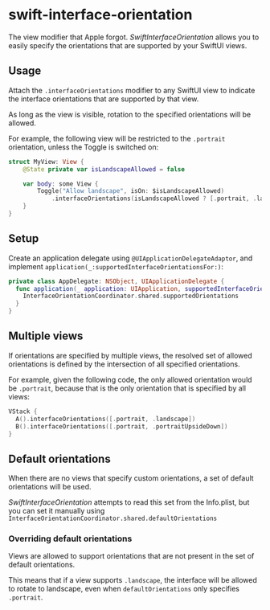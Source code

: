 # swift-interface-orientation

The view modifier that Apple forgot. *SwiftInterfaceOrientation* allows you to easily specify the orientations
that are supported by your SwiftUI views.

## Usage

Attach the `.interfaceOrientations` modifier to any SwiftUI view to indicate the interface orientations that are
supported by that view.

As long as the view is visible, rotation to the specified orientations will be allowed.

For example, the following view will be restricted to the `.portrait` orientation, unless the Toggle is switched on:

```swift
struct MyView: View {
    @State private var isLandscapeAllowed = false

    var body: some View {
        Toggle("Allow landscape", isOn: $isLandscapeAllowed)
            .interfaceOrientations(isLandscapeAllowed ? [.portrait, .landscape] : .portrait)
    }
}
```

## Setup
Create an application delegate using `@UIApplicationDelegateAdaptor`, and implement `application(_:supportedInterfaceOrientationsFor:)`:

```swift
private class AppDelegate: NSObject, UIApplicationDelegate {
  func application(_ application: UIApplication, supportedInterfaceOrientationsFor window: UIWindow?) -> UIInterfaceOrientationMask {
    InterfaceOrientationCoordinator.shared.supportedOrientations
  }
}
```

## Multiple views

If orientations are specified by multiple views, the resolved set of allowed orientations is defined by the intersection
of all specified orientations.

For example, given the following code, the only allowed orientation would be `.portrait`, because that is
the only orientation that is specified by all views:

```swift
VStack {
  A().interfaceOrientations([.portrait, .landscape])
  B().interfaceOrientations([.portrait, .portraitUpsideDown])
}
```

## Default orientations

When there are no views that specify custom orientations, a set of default orientations will be used.

*SwiftInterfaceOrientation* attempts to read this set from the Info.plist, but you can set it manually using
`InterfaceOrientationCoordinator.shared.defaultOrientations`

### Overriding default orientations

Views are allowed to support orientations that are not present in the set of default orientations.

This means that if a view supports `.landscape`, the interface will be allowed to rotate to landscape, even when
`defaultOrientations` only specifies `.portrait`.